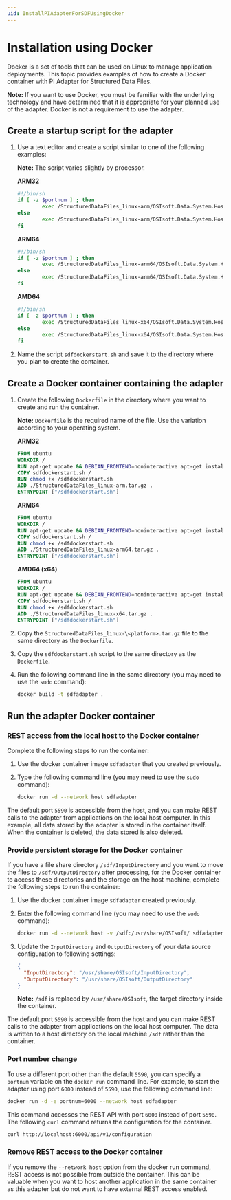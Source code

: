 ```yaml
---
uid: InstallPIAdapterForSDFUsingDocker
---
```


# Installation using Docker

Docker is a set of tools that can be used on Linux to manage application deployments. This topic provides examples of how to create a Docker container with PI Adapter for Structured Data Files.

**Note:** If you want to use Docker, you must be familiar with the underlying technology and have determined that it is appropriate for your planned use of the adapter. Docker is not a requirement to use the adapter.

## Create a startup script for the adapter

1. Use a text editor and create a script similar to one of the following examples:

    **Note:** The script varies slightly by processor.

    **ARM32**

    ```bash
    #!/bin/sh
    if [ -z $portnum ] ; then
            exec /StructuredDataFiles_linux-arm/OSIsoft.Data.System.Host
    else
            exec /StructuredDataFiles_linux-arm/OSIsoft.Data.System.Host --port:$portnum
    fi
    ```
    
    **ARM64**
    
    ```bash
    #!/bin/sh
    if [ -z $portnum ] ; then
            exec /StructuredDataFiles_linux-arm64/OSIsoft.Data.System.Host
    else
            exec /StructuredDataFiles_linux-arm64/OSIsoft.Data.System.Host --port:$portnum
    fi
    ```
    
    **AMD64**
    
    ```bash
    #!/bin/sh
    if [ -z $portnum ] ; then
            exec /StructuredDataFiles_linux-x64/OSIsoft.Data.System.Host
    else
            exec /StructuredDataFiles_linux-x64/OSIsoft.Data.System.Host --port:$portnum
    fi
    ```
    
2. Name the script `sdfdockerstart.sh` and save it to the directory where you plan to create the container.

## Create a Docker container containing the adapter

1. Create the following `Dockerfile` in the directory where you want to create and run the container. 

    **Note:** `Dockerfile` is the required name of the file. Use the variation according to your operating system.

    **ARM32**

    ```dockerfile
    FROM ubuntu
    WORKDIR /
    RUN apt-get update && DEBIAN_FRONTEND=noninteractive apt-get install -y ca-certificates libicu60 libssl1.1 curl
    COPY sdfdockerstart.sh /
    RUN chmod +x /sdfdockerstart.sh
    ADD ./StructuredDataFiles_linux-arm.tar.gz .
    ENTRYPOINT ["/sdfdockerstart.sh"]
    ```
    
    **ARM64**

    ```dockerfile
    FROM ubuntu
    WORKDIR /
    RUN apt-get update && DEBIAN_FRONTEND=noninteractive apt-get install -y ca-certificates libicu66 libssl1.1 curl
    COPY sdfdockerstart.sh /
    RUN chmod +x /sdfdockerstart.sh
    ADD ./StructuredDataFiles_linux-arm64.tar.gz .
    ENTRYPOINT ["/sdfdockerstart.sh"]
    ```

    **AMD64 (x64)**

    ```dockerfile
    FROM ubuntu
    WORKDIR /
    RUN apt-get update && DEBIAN_FRONTEND=noninteractive apt-get install -y ca-certificates libicu66 libssl1.1 curl
    COPY sdfdockerstart.sh /
    RUN chmod +x /sdfdockerstart.sh
    ADD ./StructuredDataFiles_linux-x64.tar.gz .
    ENTRYPOINT ["/sdfdockerstart.sh"]
    ```

2. Copy the `StructuredDataFiles_linux-\<platform>.tar.gz` file to the same directory as the `Dockerfile`.

3. Copy the `sdfdockerstart.sh` script to the same directory as the `Dockerfile`.

4. Run the following command line in the same directory (you may need to use the `sudo` command):

    ```bash
    docker build -t sdfadapter .
    ```

## Run the adapter Docker container

### REST access from the local host to the Docker container

Complete the following steps to run the container:

1. Use the docker container image `sdfadapter` that you created previously.

2. Type the following command line (you may need to use the `sudo` command):

    ```bash
    docker run -d --network host sdfadapter
    ```

The default port `5590` is accessible from the host, and you can make REST calls to the adapter from applications on the local host computer. In this example, all data stored by the adapter is stored in the container itself. When the container is deleted, the data stored is also deleted.

### Provide persistent storage for the Docker container

If you have a file share directory `/sdf/InputDirectory` and you want to move the files to `/sdf/OutputDirectory` after processing, for the Docker container to access these directories and the storage on the host machine, complete the following steps to run the container:

1. Use the docker container image `sdfadapter` created previously.

2. Enter the following command line (you may need to use the `sudo` command):

    ```bash
    docker run -d --network host -v /sdf:/usr/share/OSIsoft/ sdfadapter
    ```

3. Update the `InputDirectory` and `OutputDirectory` of your data source configuration to following settings:

    ```json
    {
      "InputDirectory": "/usr/share/OSIsoft/InputDirectory",
      "OutputDirectory": "/usr/share/OSIsoft/OutputDirectory"
    }
    ```

    **Note:** `/sdf` is replaced by `/usr/share/OSIsoft`, the target directory inside the container.

The default port `5590` is accessible from the host and you can make REST calls to the adapter from applications on the local host computer. The data is written to a host directory on the local machine `/sdf` rather than the container.

### Port number change

To use a different port other than the default `5590`, you can specify a `portnum` variable on the `docker run` command line. For example, to start the adapter using port `6000` instead of `5590`, use the following command line:

```bash
docker run -d -e portnum=6000 --network host sdfadapter
```

This command accesses the REST API with port `6000` instead of port `5590`. The following `curl` command returns the configuration for the container.

```bash
curl http://localhost:6000/api/v1/configuration
```

### Remove REST access to the Docker container

If you remove the `--network host` option from the docker run command, REST access is not possible from outside the container. This can be valuable when you want to host another application in the same container as this adapter but do not want to have external REST access enabled.
